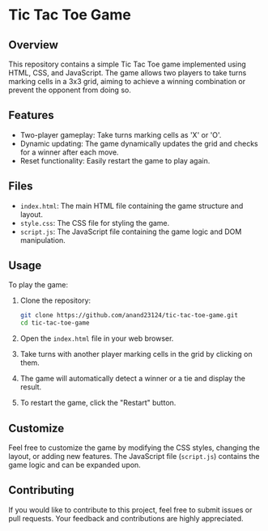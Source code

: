 # Tic Tac Toe Game

## Overview

This repository contains a simple Tic Tac Toe game implemented using HTML, CSS, and JavaScript. The game allows two players to take turns marking cells in a 3x3 grid, aiming to achieve a winning combination or prevent the opponent from doing so.

## Features

- Two-player gameplay: Take turns marking cells as 'X' or 'O'.
- Dynamic updating: The game dynamically updates the grid and checks for a winner after each move.
- Reset functionality: Easily restart the game to play again.

## Files

- `index.html`: The main HTML file containing the game structure and layout.
- `style.css`: The CSS file for styling the game.
- `script.js`: The JavaScript file containing the game logic and DOM manipulation.

## Usage

To play the game:

1. Clone the repository:

    ```bash
    git clone https://github.com/anand23124/tic-tac-toe-game.git
    cd tic-tac-toe-game
    ```

2. Open the `index.html` file in your web browser.

3. Take turns with another player marking cells in the grid by clicking on them.

4. The game will automatically detect a winner or a tie and display the result.

5. To restart the game, click the "Restart" button.

## Customize

Feel free to customize the game by modifying the CSS styles, changing the layout, or adding new features. The JavaScript file (`script.js`) contains the game logic and can be expanded upon.

## Contributing

If you would like to contribute to this project, feel free to submit issues or pull requests. Your feedback and contributions are highly appreciated.
